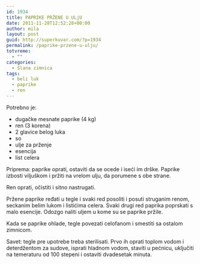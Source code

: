 ```yaml
---
id: 1934
title: PAPRIKE PRŽENE U ULjU
date: 2011-11-28T12:52:28+00:00
author: mila
layout: post
guid: http://superkuvar.com/?p=1934
permalink: /paprike-przene-u-ulju/
totvreme:
  - ""
categories:
  - Slana zimnica
tags:
  - beli luk
  - paprike
  - ren
---
```

Potrebno je:

  * dugačke mesnate paprike (4 kg)
  * ren (3 korena)
  * 2 glavice belog luka
  * so
  * ulje za prženje
  * esencija
  * list celera

Priprema: paprike oprati, ostaviti da se ocede i iseći im drške. Paprike izbosti viljuškom i pržiti na vrelom ulju, da porumene s obe strane.

Ren oprati, očistiti i sitno nastrugati.

Pržene paprike ređati u tegle i svaki red posoliti i posuti struganim renom, seckanim belim lukom i listićima celera. Svaki drugi red paprika poprskati s malo esencije. Odozgo naliti uljem u kome su se paprike pržile.

Kada se paprike ohlade, tegle povezati celofanom i smestiti sa ostalom zimnicom.

Savet: tegle pre upotrebe treba sterilisati. Prvo ih oprati toplom vodom i deterdžentom za sudove, isprati hladnom vodom, staviti u pećnicu, uključiti na temeraturu od 100 stepeni i ostaviti dvadesetak minuta.